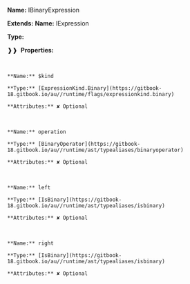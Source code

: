 **Name:** IBinaryExpression

**Extends:** **Name:** IExpression

**Type:**

❱❱&nbsp;&nbsp;**Properties:**

&nbsp;&nbsp;&nbsp;&nbsp;&nbsp;
```
**Name:** $kind

**Type:** [ExpressionKind.Binary](https://gitbook-18.gitbook.io/au//runtime/flags/expressionkind.binary)

**Attributes:** ✘ Optional

```

&nbsp;&nbsp;&nbsp;&nbsp;&nbsp;
```
**Name:** operation

**Type:** [BinaryOperator](https://gitbook-18.gitbook.io/au//runtime/ast/typealiases/binaryoperator)

**Attributes:** ✘ Optional

```

&nbsp;&nbsp;&nbsp;&nbsp;&nbsp;
```
**Name:** left

**Type:** [IsBinary](https://gitbook-18.gitbook.io/au//runtime/ast/typealiases/isbinary)

**Attributes:** ✘ Optional

```

&nbsp;&nbsp;&nbsp;&nbsp;&nbsp;
```
**Name:** right

**Type:** [IsBinary](https://gitbook-18.gitbook.io/au//runtime/ast/typealiases/isbinary)

**Attributes:** ✘ Optional

```

